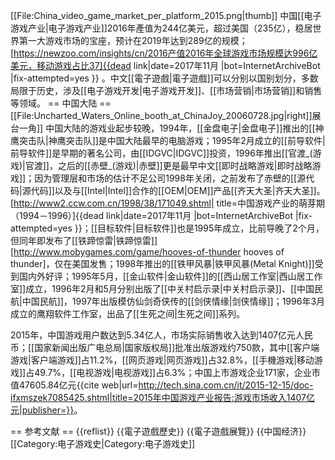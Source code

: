 [[File:China_video_game_market_per_platform_2015.png|thumb]]
中国[[电子游戏产业|电子游戏产业]]2016年產值为244亿美元，超过美国（235亿），稳居世界第一大游戏市场的宝座，预计在2019年达到289亿的规模；<ref>[https://newzoo.com/insights/cn/2016产值2016年全球游戏市场规模达996亿美元，移动游戏占比37]{{dead link|date=2017年11月 |bot=InternetArchiveBot |fix-attempted=yes }}</ref> 。中文[[電子遊戲|電子遊戲]]可以分别以国别划分，多数局限于历史，涉及[[电子游戏开发|电子游戏开发]]、[[市场营销|市场营销]]和销售等领域。
== 中国大陆 ==
[[File:Uncharted_Waters_Online_booth_at_ChinaJoy_20060728.jpg|right]]展台一角]]
中国大陆的游戏业起步较晚，1994年，[[金盘电子|金盘电子]]推出的[[神鹰突击队|神鹰突击队]]是中国大陆最早的电脑游戏；1995年2月成立的[[前导软件|前导软件]]是早期的著名公司，由[[IDGVC|IDGVC]]投资，1996年推出[[官渡_(游戏)|官渡]]，之后的[[赤壁_(游戏)|赤壁]]更是最早中文[[即时战略游戏|即时战略游戏]]；因为管理层和市场的估计不足公司1998年关闭，之前发布了赤壁的[[源代码|源代码]]以及与[[Intel|Intel]]合作的[[OEM|OEM]]产品[[齐天大圣|齐天大圣]]。 <ref>[http://www2.ccw.com.cn/1998/38/171049.shtml| title=中国游戏产业的萌芽期（1994－1996）]{{dead link|date=2017年11月 |bot=InternetArchiveBot |fix-attempted=yes }}</ref>；[[目标软件|目标软件]]也是1995年成立，比前导晚了2个月，但同年即发布了[[铁蹄惊雷|铁蹄惊雷]]<ref>[http://www.mobygames.com/game/hooves-of-thunder hooves of thunder]</ref>，仅在美国发售；1998年推出的[[铁甲风暴|铁甲风暴(Metal Knight)]]受到国内外好评；1995年5月，[[金山软件|金山软件]]的[[西山居工作室|西山居工作室]]成立，1996年2月和5月分别出版了[[中关村启示录|中关村启示录]]、[[中国民航|中国民航]]，1997年出版模仿仙剑奇侠传的[[剑侠情缘|剑侠情缘]]；1996年3月成立的鹰翔软件工作室，出品了[[生死之间|生死之间]]系列。

2015年，中国游戏用户数达到5.34亿人，市场实际销售收入达到1407亿元人民币；[[国家新闻出版广电总局|国家版权局]]批准出版游戏约750款，其中[[客户端游戏|客户端游戏]]占11.2%，[[网页游戏|网页游戏]]占32.8%，[[手機游戏|移动游戏]]占49.7%，[[电视游戏|电视游戏]]占6.3%；中国上市游戏企业171家，企业市值47605.84亿元<ref>{{cite web|url=http://tech.sina.com.cn/it/2015-12-15/doc-ifxmszek7085425.shtml|title=2015年中国游戏产业报告:游戏市场收入1407亿元|publisher=}}</ref>。

== 参考文献 ==
{{reflist}}
{{電子遊戲歷史}}
{{電子遊戲展覽}}
{{中国经济}}
[[Category:电子游戏史|Category:电子游戏史]]